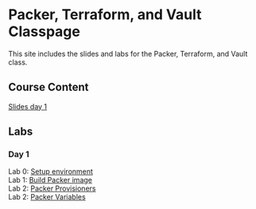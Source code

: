 # Packer, Terraform, and Vault Classpage

This site includes the slides and labs for the Packer, Terraform, and Vault class.


## Course Content   
[Slides day 1](https://www.dropbox.com/s/q7p8deqmno9sglm/Day%201%20-%20Packer%20Terraform%20Vault.pdf?dl=0)

## Labs
### Day 1   
Lab 0: [Setup environment](labs/lab-setup/)   
Lab 1: [Build Packer image](labs/packer-build)   
Lab 2: [Packer Provisioners](labs/packer-provisioner)   
Lab 2: [Packer Variables](labs/packer-variables)   

